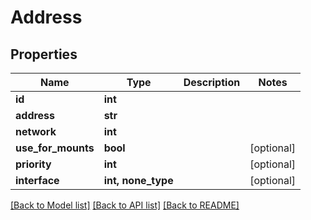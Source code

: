 # Address


## Properties

Name | Type | Description | Notes
------------ | ------------- | ------------- | -------------
**id** | **int** |  | 
**address** | **str** |  | 
**network** | **int** |  | 
**use_for_mounts** | **bool** |  | [optional] 
**priority** | **int** |  | [optional] 
**interface** | **int, none_type** |  | [optional] 

[[Back to Model list]](../#documentation-for-models) [[Back to API list]](../#documentation-for-api-endpoints) [[Back to README]](../)


